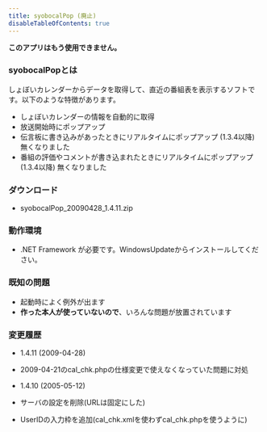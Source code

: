 ```yaml
---
title: syobocalPop (廃止)
disableTableOfContents: true
---
```


**このアプリはもう使用できません。**

### syobocalPopとは

しょぼいカレンダーからデータを取得して、直近の番組表を表示するソフトです。以下のような特徴があります。

-   しょぼいカレンダーの情報を自動的に取得
-   放送開始時にポップアップ
-   伝言板に書き込みがあったときにリアルタイムにポップアップ (1.3.4以降) 無くなりました
-   番組の評価やコメントが書き込まれたときにリアルタイムにポップアップ (1.3.4以降) 無くなりました



### ダウンロード

-   syobocalPop\_20090428\_1.4.11.zip



### 動作環境

-   .NET Framework が必要です。WindowsUpdateからインストールしてください。



### 既知の問題

-   起動時によく例外が出ます
-   **作った本人が使っていないので**、いろんな問題が放置されています



### 変更履歴

-   1.4.11 (2009-04-28)

-   2009-04-21のcal\_chk.phpの仕様変更で使えなくなっていた問題に対処

-   1.4.10 (2005-05-12)

-   サーバの設定を削除(URLは固定にした)
-   UserIDの入力枠を追加(cal\_chk.xmlを使わずcal\_chk.phpを使うように)

